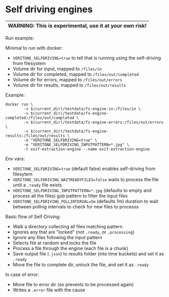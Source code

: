 # Self driving engines

| WARNING: This is experimental, use it at your own risk! |
| --- |

Run example:

Minimal to run with docker:

- `VERITONE_SELFDRIVING=true` to tell that is running using the self-driving from filesystem
- Volume dir for input, mapped to `/files/in`
- Volume dir for completed, mapped to `/files/out/completed`
- Volume dir for errors, mapped to `/files/out/errors`
- Volume dir for results, mapped to `/files/out/results`

Example:

```
docker run \
		-v $(current_dir)/testdata/fs-engine-in:/files/in \
		-v $(current_dir)/testdata/fs-engine-completed:/files/out/completed \
		-v $(current_dir)/testdata/fs-engine-errors:/files/out/errors \
		-v $(current_dir)/testdata/fs-engine-results:/files/out/results \
		-e "VERITONE_SELFDRIVING=true" \
		-e "VERITONE_SELFDRIVING_INPUTPATTERN=*.jpg" \
		-t exif-extraction-engine --name exif-extraction-engine
```

Env vars:

- `VERITONE_SELFDRIVING=true` (default false) enables self-driving from filesytem
- `VERITONE_SELFDRIVING_WAITREADYFILES=false` waits to process the file until a `.ready` file exists
- `VERITONE_SELFDRIVING_INPUTPATTERN=*.jpg` (defaults to empty and process all the files) gob pattern to filter the input files 
- `VERITONE_SELFDRIVING_POLLINTERVAL=5m` (defaults 1m) duration to wait between polling intervals to check for new files to processs


Basic flow of Self-Driving:

- Walk a directory collecting all files matching pattern
- Ignores any that are "locked" (not `.ready`, or `.processing`)
- Ignore any files following the input pattern
- Selects file at random and locks the file
- Process a file through the engine (each file is a chunk)
- Save output file (`.json`) to results folder (into time buckets) and set it as `.ready`
- Move the file to complete dir, unlock the file, and set it as `.ready`

In case of error:

- Move file to error dir (so prevents to be processed again)
- Writes a `.error` file with the cause
